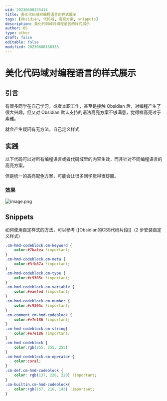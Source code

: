 ```yaml
---
uid: 20230608155414
title: 美化代码域对编程语言的样式展示
tags: [Obsidian, 代码域, 高亮方案, snippets]
description: 美化代码域对编程语言的样式展示
author: OS
type: other
draft: false
editable: false
modified: 20230608160333
---
```


# 美化代码域对编程语言的样式展示

## 引言

有很多同学在自己学习，或者本职工作，甚至是接触 Obsidian 后，对编程产生了很大兴趣，但又对 Obsidian 默认支持的语法高亮方案不够满意，觉得样高亮过于素雅。

就会产生疑问有无方法，自己定义样式

## 实践

以下代码可以对所有编程语言或者代码域里的内容生效，而非针对不同编程语言的高亮方案。

但是统一的高亮配色方案，可能会让很多同学觉得很舒服。

### 效果

![image.png](https://cdn.pkmer.cn/images/20230608155915.png!pkmer)

## Snippets

如何使用自定样式的方法，可以参考 [[Obsidian的CSS代码片段]]（2 步安装自定义样式）

```CSS
.cm-hmd-codeblock.cm-keyword {
    color:#7bafea !important;
}
.cm-hmd-codeblock.cm-meta {
    color:#3fb87a !important;
}
.cm-hmd-codeblock.cm-type {
    color:#c9305c !important;
}
.cm-hmd-codeblock.cm-variable {
    color:#eaefed !important;
}
.cm-hmd-codeblock.cm-number {
    color:#c9305c !important;
}
.cm-comment.cm-hmd-codeblock {
    color:#e7e186 !important;
}
.cm-hmd-codeblock.cm-string{
    color:#e7e186 !important;
}
.cm-hmd-codeblock {
    color:rgb(255, 255, 255)
}
.cm-hmd-codeblock.cm-operator {
    color:coral;
}
.cm-def.cm-hmd-codeblock {
    color: rgb(137, 220, 220) !important;
}
.cm-builtin.cm-hmd-codeblock{
    color:rgb(157, 216, 143) !important;
}
```